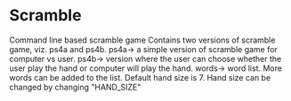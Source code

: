 # Scramble
Command line based scramble game
Contains two versions of scramble game, viz. ps4a and ps4b.
ps4a-> a simple version of scramble game for computer vs user.
ps4b-> version where the user can choose whether the user play the hand or computer will play the hand.
words-> word list. More words can be added to the list.
Default hand size is 7. Hand size can be changed by changing "HAND_SIZE"
